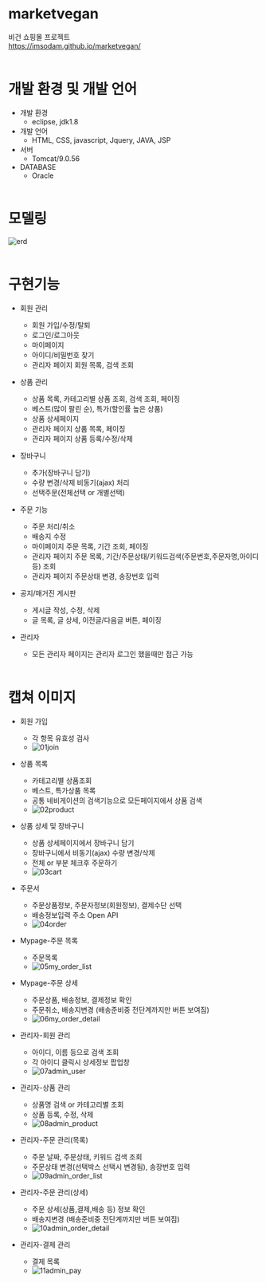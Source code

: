 # marketvegan
비건 쇼핑몰 프로젝트
<br>
https://imsodam.github.io/marketvegan/
<br><br>

# 개발 환경 및 개발 언어
* 개발 환경
    * eclipse, jdk1.8
* 개발 언어
    * HTML, CSS, javascript, Jquery, JAVA, JSP
* 서버
    * Tomcat/9.0.56
* DATABASE
    * Oracle
<br><br>

# 모델링
![erd](https://user-images.githubusercontent.com/98933092/171592311-3a63d3c6-db58-48c6-8a9b-14a9671b19b3.png)
<br><br>

# 구현기능
* 회원 관리
    * 회원 가입/수정/탈퇴
    * 로그인/로그아웃
    * 마이페이지
    * 아이디/비밀번호 찾기
    * 관리자 페이지 회원 목록, 검색 조회

* 상품 관리
    * 상품 목록, 카테고리별 상품 조회, 검색 조회, 페이징
    * 베스트(많이 팔린 순), 특가(할인률 높은 상품)
    * 상품 상세페이지
    * 관리자 페이지 상품 목록, 페이징
    * 관리자 페이지 상품 등록/수정/삭제

* 장바구니
    * 추가(장바구니 담기)
    * 수량 변경/삭제 비동기(ajax) 처리
    * 선택주문(전체선택 or 개별선택)

* 주문 기능
    * 주문 처리/취소
    * 배송지 수정
    * 마이페이지 주문 목록, 기간 조회, 페이징
    * 관리자 페이지 주문 목록, 기간/주문상태/키워드검색(주문번호,주문자명,아이디 등) 조회
    * 관리자 페이지 주문상태 변경, 송장번호 입력

* 공지/매거진 게시판
    * 게시글 작성, 수정, 삭제
    * 글 목록, 글 상세, 이전글/다음글 버튼, 페이징

* 관리자
    * 모든 관리자 페이지는 관리자 로그인 했을때만 접근 가능
<br><br>

# 캡쳐 이미지
* 회원 가입
    * 각 항목 유효성 검사
    * ![01join](https://user-images.githubusercontent.com/98933092/171577565-b2a3d24d-6100-4ed2-8204-b8be9815222b.png)

* 상품 목록
    * 카테고리별 상품조회
    * 베스트, 특가상품 목록
    * 공통 네비게이션의 검색기능으로 모든페이지에서 상품 검색
    * ![02product](https://user-images.githubusercontent.com/98933092/171644387-a7dae799-1d51-42c7-be8b-f3aeb5e84de9.png)

* 상품 상세 및 장바구니
    * 상품 상세페이지에서 장바구니 담기
    * 장바구니에서 비동기(ajax) 수량 변경/삭제
    * 전체 or 부분 체크후 주문하기
    * ![03cart](https://user-images.githubusercontent.com/98933092/171644396-ee722fd9-9caf-41a5-8454-351d15a0dae7.png)

* 주문서
    * 주문상품정보, 주문자정보(회원정보), 결제수단 선택
    * 배송정보입력 주소 Open API
    * ![04order](https://user-images.githubusercontent.com/98933092/171644402-75a3825b-1a79-4e09-b2e8-4912a5468f10.png)

* Mypage-주문 목록
    * 주문목록
    * ![05my_order_list](https://user-images.githubusercontent.com/98933092/171644405-7b7198d3-489f-4107-b051-afa71efb9878.png)

* Mypage-주문 상세
    * 주문상품, 배송정보, 결제정보 확인
    * 주문취소, 배송지변경 (배송준비중 전단계까지만 버튼 보여짐)
    * ![06my_order_detail](https://user-images.githubusercontent.com/98933092/171644414-dd82df85-2831-433e-95c6-04d647659ab8.png)

* 관리자-회원 관리
    * 아이디, 이름 등으로 검색 조회
    * 각 아이디 클릭시 상세정보 팝업창
    * ![07admin_user](https://user-images.githubusercontent.com/98933092/171577602-e10f86b6-d7b3-4079-9de1-0a765bd60f43.png)

* 관리자-상품 관리
    * 상품명 검색 or 카테고리별 조회
    * 상품 등록, 수정, 삭제
    * ![08admin_product](https://user-images.githubusercontent.com/98933092/171644420-4bf11b42-0164-4b3d-a6bf-417a33fa6cd5.png)

* 관리자-주문 관리(목록)
    * 주문 날짜, 주문상태, 키워드 검색 조회
    * 주문상태 변경(선택박스 선택시 변경됨), 송장번호 입력
    * ![09admin_order_list](https://user-images.githubusercontent.com/98933092/171577607-2493fb6b-5bd6-4e9e-9e80-a766298113ce.png)

* 관리자-주문 관리(상세)
    * 주문 상세(상품,결제,배송 등) 정보 확인
    * 배송지변경 (배송준비중 전단계까지만 버튼 보여짐)
    * ![10admin_order_detail](https://user-images.githubusercontent.com/98933092/171577609-4061f7c8-6862-424c-967a-e7f9ad131b0c.png)

* 관리자-결제 관리
    * 결제 목록
    * ![11admin_pay](https://user-images.githubusercontent.com/98933092/171577613-24b538fe-ae90-4e6f-ada8-eea638fa602b.png)

